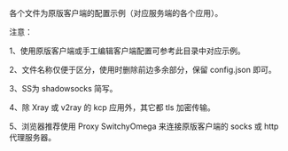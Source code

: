 各个文件为原版客户端的配置示例（对应服务端的各个应用）。

注意：

1、使用原版客户端或手工编辑客户端配置可参考此目录中对应示例。

2、文件名称仅便于区分，使用时删除前边多余部分，保留 config.json 即可。

3、SS为 shadowsocks 简写。

4、除 Xray 或 v2ray 的 kcp 应用外，其它都 tls 加密传输。

5、浏览器推荐使用 Proxy SwitchyOmega 来连接原版客户端的 socks 或 http 代理服务器。
